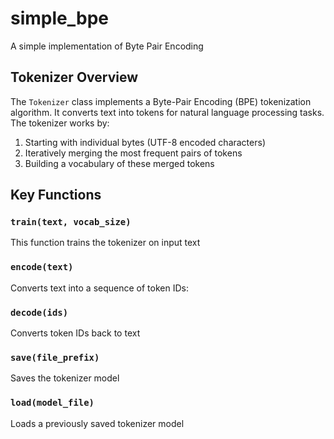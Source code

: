 # simple_bpe
A simple implementation of Byte Pair Encoding

## Tokenizer Overview

The `Tokenizer` class implements a Byte-Pair Encoding (BPE) tokenization algorithm. It converts text into tokens for natural language processing tasks. The tokenizer works by:

1. Starting with individual bytes (UTF-8 encoded characters)
2. Iteratively merging the most frequent pairs of tokens
3. Building a vocabulary of these merged tokens

## Key Functions

### `train(text, vocab_size)`

This function trains the tokenizer on input text

### `encode(text)`

Converts text into a sequence of token IDs:

### `decode(ids)`

Converts token IDs back to text

### `save(file_prefix)`

Saves the tokenizer model

### `load(model_file)`

Loads a previously saved tokenizer model
